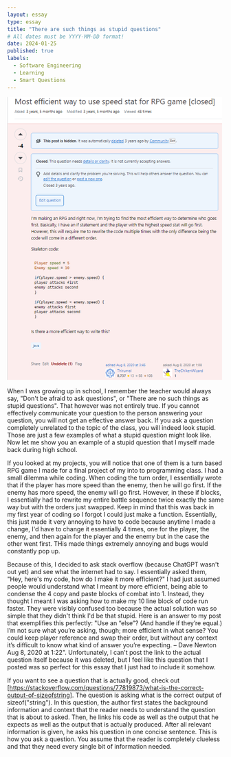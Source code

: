 ```yaml
---
layout: essay
type: essay
title: "There are such things as stupid questions"
# All dates must be YYYY-MM-DD format!
date: 2024-01-25
published: true
labels:
  - Software Engineering
  - Learning
  - Smart Questions
---
```

<img width="500px" class="rounded float-start pe-4" src="../img/stack_overflow_bad.png">

When I was growing up in school, I remember the teacher would always say, "Don't be afraid to ask questions", or "There are no such things as stupid questions". That however was not entirely true. If you cannot effectively communicate your question to the person answering your question, you will not get an effective answer back. If you ask a question completely unrelated to the topic of the class, you will indeed look stupid. Those are just a few examples of what a stupid question might look like. Now let me show you an example of a stupid question that I myself made back during high school. 

If you looked at my projects, you will notice that one of them is a turn based RPG game I made for a final project of my into to programming class. I had a small dilemma while coding. When coding the turn order, I essentially wrote that if the player has more speed than the enemy, then he will go first. If the enemy has more speed, the enemy will go first. However, in these if blocks, I essentially had to rewrite my entire battle sequence twice exactly the same way but with the orders just swapped. Keep in mind that this was back in my first year of coding so I forgot I could just make a function. Essentially, this just made it very annoying to have to code because anytime I made a change, I'd have to change it essentially 4 times, one for the player, the enemy, and then again for the player and the enemy but in the case the other went first. THis made things extremely annoying and bugs would constantly pop up.

Because of this, I decided to ask stack overflow (because ChatGPT wasn't out yet) and see what the internet had to say. I essentially asked them, "Hey, here's my code, how do I make it more efficient?" I had just assumed people would understand what I meant by more efficient, being able to condense the 4 copy and paste blocks of combat into 1. Instead, they thought I meant I was asking how to make my 10 line block of code run faster. They were visibly confused too because the actual solution was so simple that they didn't think I'd be that stupid. Here is an answer to my post that exemplifies this perfectly: "Use an “else”? (And handle if they’re equal.) I’m not sure what you’re asking, though; more efficient in what sense? You could keep player reference and swap their order, but without any context it’s difficult to know what kind of answer you’re expecting. – Dave Newton Aug 8, 2020 at 1:22". Unfortunately, I can't post the link to the actual question itself because it was deleted, but I feel like this question that I posted was so perfect for this essay that I just had to include it somehow. 

If you want to see a question that is actually good, check out [https://stackoverflow.com/questions/77819873/what-is-the-correct-output-of-sizeofstring]. The question is asking what is the correct output of sizeof("string"). In this question, the author first states the background information and context that the reader needs to understand the question that is about to asked. Then, he links his code as well as the output that he expects as well as the output that is actually produced. After all relevant information is given, he asks his question in one concise sentence. This is how you ask a question. You assume that the reader is completely clueless and that they need every single bit of information needed. 
